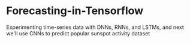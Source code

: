 # Forecasting-in-Tensorflow
Experimenting time-series data with DNNs, RNNs, and LSTMs, and next we'll use CNNs to predict popular sunspot activity dataset

